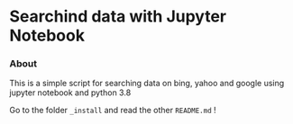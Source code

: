 # Searchind data with Jupyter Notebook
### About

This is a simple script for searching data on bing, yahoo and google using jupyter notebook and python 3.8

Go to the folder `_install` and read the other `README.md` !